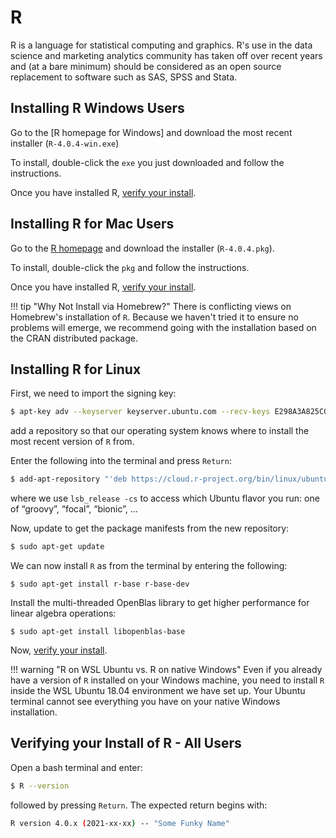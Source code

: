# R

R is a language for statistical computing and graphics.
R's use in the data science and marketing analytics community has taken off over recent years and (at a bare minimum) should be considered as an open source replacement to software such as SAS, SPSS and Stata.

## Installing R Windows Users

Go to the [R homepage for Windows] and download the most recent installer (`R-4.0.4-win.exe`)

To install, double-click the `exe` you just downloaded and follow the instructions.

Once you have installed R, [verify your install](#verifying-your-install-of-r-all-users).

## Installing R for Mac Users

Go to the [R homepage](https://cran.r-project.org/) and download the installer (`R-4.0.4.pkg`).

To install, double-click the `pkg` and follow the instructions.

Once you have installed R, [verify your install](#verifying-your-install-of-r-all-users).

!!! tip "Why Not Install via Homebrew?"
        There is conflicting views on Homebrew's installation of `R`.
        Because we haven't tried it to ensure no problems will emerge, we recommend going with the installation based on the CRAN distributed package.

## Installing R for Linux

First, we need to import the signing key:

```bash
$ apt-key adv --keyserver keyserver.ubuntu.com --recv-keys E298A3A825C0D65DFD57CBB651716619E084DAB9
```

add a repository so that our operating system knows where to install the most recent version of `R` from.

Enter the following into the terminal and press `Return`:

```bash
$ add-apt-repository "'deb https://cloud.r-project.org/bin/linux/ubuntu '$(lsb_release -sc)'-cran40/'"
```

where we use `lsb_release -cs` to access which Ubuntu flavor you run: one of “groovy”, “focal”, “bionic”, …

Now, update to get the package manifests from the new repository:

```bash
$ sudo apt-get update
```

We can now install `R` as from the terminal by entering the following:

```{bash}
$ sudo apt-get install r-base r-base-dev
```

Install the multi-threaded OpenBlas library to get higher performance for linear algebra operations:

```{bash}
$ sudo apt-get install libopenblas-base
```

Now, [verify your install](#verifying-your-install-of-r-all-users).

!!! warning "R on WSL Ubuntu vs. R on native Windows"
        Even if you already have a version of `R` installed on your Windows machine, you need to install `R` inside the WSL Ubuntu 18.04 environment we have set up.
        Your Ubuntu terminal cannot see everything you have on your native Windows installation.

## Verifying your Install of R - All Users

Open a bash terminal and enter:

```bash
$ R --version
```

followed by pressing `Return`. The expected return begins with:

```bash
R version 4.0.x (2021-xx-xx) -- "Some Funky Name"
```

